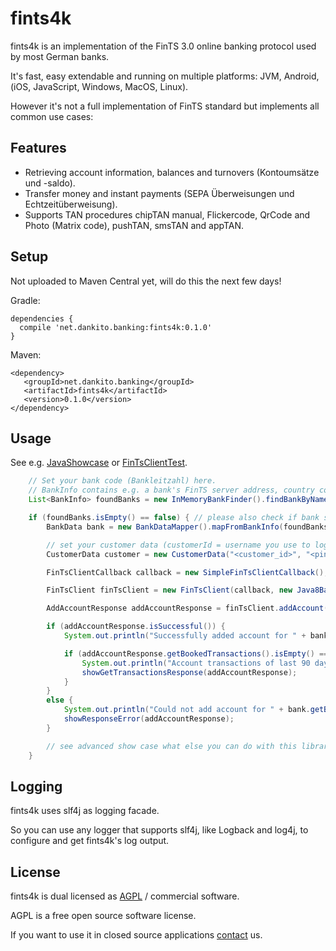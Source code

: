 # fints4k

fints4k is an implementation of the FinTS 3.0 online banking protocol used by most German banks.

It's fast, easy extendable and running on multiple platforms: JVM, Android, (iOS, JavaScript, Windows, MacOS, Linux).

However it's not a full implementation of FinTS standard but implements all common use cases:

## Features
- Retrieving account information, balances and turnovers (Kontoumsätze und -saldo).
- Transfer money and instant payments (SEPA Überweisungen und Echtzeitüberweisung).
- Supports TAN procedures chipTAN manual, Flickercode, QrCode and Photo (Matrix code), pushTAN, smsTAN and appTAN.

## Setup
Not uploaded to Maven Central yet, will do this the next few days!

Gradle:
```
dependencies {
  compile 'net.dankito.banking:fints4k:0.1.0'
}
```

Maven:
```
<dependency>
   <groupId>net.dankito.banking</groupId>
   <artifactId>fints4k</artifactId>
   <version>0.1.0</version>
</dependency>
```


## Usage

See e.g. [JavaShowcase](fints4k/src/test/java/net/dankito/banking/fints/JavaShowcase.java) or [FinTsClientTest](fints4k/src/test/kotlin/net/dankito/banking/fints/FinTsClientTest.kt).

```java
    // Set your bank code (Bankleitzahl) here.
    // BankInfo contains e.g. a bank's FinTS server address, country code and BIC (needed for money transfer)
    List<BankInfo> foundBanks = new InMemoryBankFinder().findBankByNameBankCodeOrCity("<bank code, bank name or city>");

    if (foundBanks.isEmpty() == false) { // please also check if bank supports FinTS 3.0
        BankData bank = new BankDataMapper().mapFromBankInfo(foundBanks.get(0));

        // set your customer data (customerId = username you use to log in; pin = online banking pin / password)
        CustomerData customer = new CustomerData("<customer_id>", "<pin>");

        FinTsClientCallback callback = new SimpleFinTsClientCallback(); // see advanced showcase for configuring callback

        FinTsClient finTsClient = new FinTsClient(callback, new Java8Base64Service());

        AddAccountResponse addAccountResponse = finTsClient.addAccount(bank, customer);

        if (addAccountResponse.isSuccessful()) {
            System.out.println("Successfully added account for " + bank.getBankCode() + " " + customer.getCustomerId());

            if (addAccountResponse.getBookedTransactions().isEmpty() == false) {
                System.out.println("Account transactions of last 90 days:");
                showGetTransactionsResponse(addAccountResponse);
            }
        }
        else {
            System.out.println("Could not add account for " + bank.getBankCode() + " " + customer.getCustomerId() + ":");
            showResponseError(addAccountResponse);
        }

        // see advanced show case what else you can do with this library, e.g. retrieving all account transactions and transferring money
    }
```

## Logging

fints4k uses slf4j as logging facade.

So you can use any logger that supports slf4j, like Logback and log4j, to configure and get fints4k's log output.

## License

fints4k is dual licensed as [AGPL](LICENSE.md) / commercial software.

AGPL is a free open source software license.

If you want to use it in closed source applications [contact](mailto:sales@dankito.net) us.
